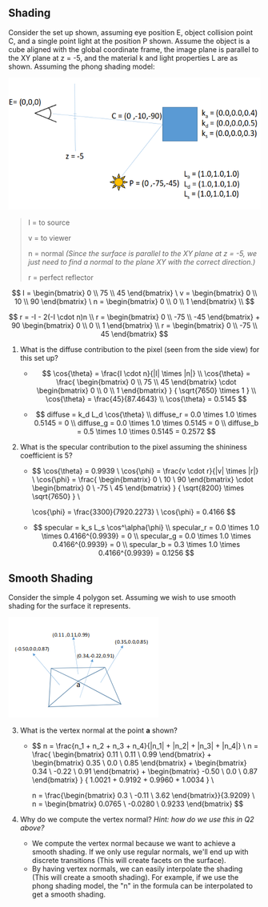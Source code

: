 

## Shading

Consider the set up shown, assuming eye position E, object collision point C, and a single point light at the position P shown. Assume the object is a cube aligned with the global coordinate frame, the image plane is parallel to the XY plane at z = -5, and the material k and light properties L are as shown. Assuming the phong shading model:

![52176037039](assets/1521760370398.png)

> I = to source
>
> v = to viewer
>
> n = normal *(Since the surface is parallel to the XY plane at z = -5, we just need to find a normal to the plane XY with the correct direction.)*
>
> r = perfect reflector

$$
I = \begin{bmatrix} 0 \\ 75 \\ 45 \end{bmatrix} \
v = \begin{bmatrix} 0 \\ 10 \\ 90 \end{bmatrix} \
n = \begin{bmatrix} 0 \\ 0 \\ 1 \end{bmatrix} \\
$$

$$
r = -I - 2(-I \cdot n)n \\
r = \begin{bmatrix} 0 \\ -75 \\ -45 \end{bmatrix} + 90 \begin{bmatrix} 0 \\ 0 \\ 1 \end{bmatrix} \\
r = \begin{bmatrix} 0 \\ -75 \\ 45 \end{bmatrix}
$$

1. What is the diffuse contribution to the pixel (seen from the side view) for this set up?

   * $$
     \cos{\theta} = \frac{I \cdot n}{|I| \times |n|} \\
     \cos{\theta} = 
     \frac{
         \begin{bmatrix} 0 \\ 75 \\ 45 \end{bmatrix}
         \cdot
         \begin{bmatrix} 0 \\ 0 \\ 1 \end{bmatrix}
     }
     {
         \sqrt{7650} \times 1
     } \\
     \cos{\theta} = \frac{45}{87.4643} \\
     \cos{\theta} = 0.5145
     $$

   * $$
     diffuse =  k_d L_d \cos{\theta} \\
     diffuse_r = 0.0 \times 1.0 \times 0.5145 = 0 \\
     diffuse_g = 0.0 \times 1.0 \times 0.5145 = 0 \\
     diffuse_b = 0.5 \times 1.0 \times 0.5145 = 0.2572
     $$

2. What is the specular contribution to the pixel assuming the shininess coefficient is 5?

   * $$
     \cos{\theta} = 0.9939 \\ 
     \cos{\phi} = \frac{v \cdot r}{|v| \times |r|} \\
     \cos{\phi} = 
     \frac{
     	\begin{bmatrix} 0 \\ 10 \\ 90 \end{bmatrix}
     	\cdot
     	\begin{bmatrix} 0 \\ -75 \\ 45 \end{bmatrix}
     }
     {
     	\sqrt{8200} \times \sqrt{7650}
     } \\

     \cos{\phi} = \frac{3300}{7920.2273} \\
     \cos{\phi} = 0.4166
     $$

   * $$
     specular = k_s L_s \cos^\alpha{\phi} \\
     specular_r = 0.0 \times 1.0 \times 0.4166^{0.9939} = 0 \\
     specular_g = 0.0 \times 1.0 \times 0.4166^{0.9939} = 0 \\
     specular_b = 0.3 \times 1.0 \times 0.4166^{0.9939} = 0.1256
     $$


## Smooth Shading

Consider the simple 4 polygon set. Assuming we wish to use smooth shading for the surface it represents.

![hadin](assets/shading.png)

3. What is the vertex normal at the point **a** shown?

   * $$
     n = \frac{n_1 + n_2 + n_3 + n_4}{|n_1| + |n_2| + |n_3| + |n_4|} \\
     n = 
     \frac{
         \begin{bmatrix} 0.11 \\ 0.11 \\ 0.99 \end{bmatrix} +
         \begin{bmatrix} 0.35 \\ 0.0 \\ 0.85 \end{bmatrix} + 
         \begin{bmatrix} 0.34 \\ -0.22 \\ 0.91 \end{bmatrix} + 
         \begin{bmatrix} -0.50 \\ 0.0 \\ 0.87 \end{bmatrix}
     }
     { 1.0021 + 0.9192 + 0.9960 + 1.0034 } \\

     n = \frac{\begin{bmatrix} 0.3 \\ -0.11 \\ 3.62 \end{bmatrix}}{3.9209} \\
     n = \begin{bmatrix} 0.0765 \\ -0.0280 \\ 0.9233 \end{bmatrix}
     $$

4. Why do we compute the vertex normal? *Hint: how do we use this in Q2 above?*

   * We compute the vertex normal because we want to achieve a smooth shading. If we only use regular normals, we'll end up with discrete transitions (This will create facets on the surface).
   * By having vertex normals, we can easily interpolate the shading (This will create a smooth shading). For example, if we use the phong shading model, the "n" in the formula can be interpolated to get a smooth shading.

